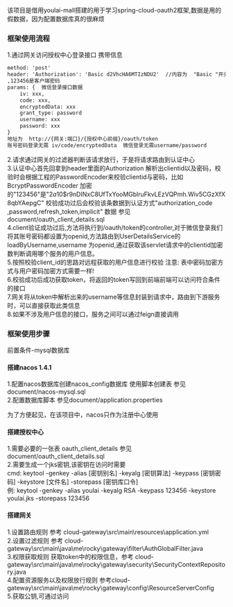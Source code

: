 该项目是借用youlai-mall搭建的用于学习spring-cloud-oauth2框架,数据是用的假数据，因为配置数据库真的很麻烦
### 框架使用流程
1.通过网关访问授权中心登录接口 携带信息
```txt
method: 'post'
header: 'Authorization': 'Basic d2VhcHA6MTIzNDU2'  //内容为  "Basic "开头的  "weapp:123456" 的base64编码字符串  weapp是clientid
,123456是客户端密码
params: {  微信登录接口数据
    iv: xxx,
    code: xxx,
    encryptedData: xxx
    grant_type: password
    username: xxx
    password: xxx
}
地址为  http://{网关:端口}/{授权中心前缀}/oauth/token
账号密码登录无需 iv/code/encryptedData  微信登录无需username/password 
```
2.请求通过网关的过滤器判断该请求放行，于是将请求路由到认证中心  
3.认证中心首先回拿到header里面的Authorization 解析出clientid以及密码，校验时会根据工程的PasswordEncoder来校验clientid与密码，比如BcryptPasswordEncoder
加密的"123456"是"$2a$10$r9nDINxC8UfTxYooMGblruFkvLEzVQPmh.Wiv5CGzXfX8qbYAepgC" 校验成功过后会校验该条数据到认证方式"authorization_code
,password,refresh_token,implicit"  数据 参见document/oauth_client_details.sql  
4.client验证成功过后,方法将执行到/oauth/token的controller,对于微信登录我们将其账号密码都设置为openid,方法路由到UserDetailsService的loadByUsername,username
为openid,通过获取该servlet请求中的clientid加密数判断调用哪个服务的用户信息。  
5.按照校验client_id的思路对远程获取的用户信息进行校验   注意: 表中密码加密方式与用户密码加密方式需要一样!  
6.校验成功后成功获取token，将返回的token写回到前端前端可以访问符合条件的接口  
7.网关将从token中解析出来的username等信息封装到请求中，路由到下游服务时，可以直接获取此类信息  
8.如果不涉及用户信息的接口，服务之间可以通过feign直接调用  
### 框架使用步骤
前置条件-mysql数据库  
#### 搭建nacos 1.4.1 
1.配置nacos数据库创建nacos_config数据库  使用脚本创建表   参见document/nacos-mysql.sql  
2.配置数据库脚本  参见document/application.properties  

为了方便起见，在该项目中，nacos只作为注册中心使用
#### 搭建授权中心
1.需要必要的一张表 oauth_client_details 参见document/oauth_client_details.sql   
2.需要生成一个jks密钥,该密钥在访问时需要  
cmd:  keytool -genkey -alias [密钥别名] -keyalg [密钥算法] -keypass [密钥密码] -keystore [文件名] -storepass [密钥库口令]  
例: keytool -genkey -alias youlai -keyalg RSA -keypass 123456 -keystore youlai.jks -storepass 123456  
     
#### 搭建网关
1.设置路由规则 参考 cloud-gateway\src\main\resources\application.yml  
2.设置过滤规则 参考 cloud-gateway\src\main\java\me\rocky\gateway\filter\AuthGlobalFilter.java  
3.权限获取规则 获取token中的权限信息，参考 cloud-gateway\src\main\java\me\rocky\gateway\security\SecurityContextRepository.java  
4.配置资源服务以及权限放行规则  参考cloud-gateway\src\main\java\me\rocky\gateway\config\ResourceServerConfig  
5.获取公钥,可通过访问  
